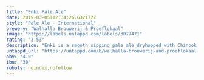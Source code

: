 ```yaml
---
title: "Enki Pale Ale"
date: 2019-03-05T12:34:26.632172Z
style: "Pale Ale - International"
brewery: "Walhalla Brouwerij & Proeflokaal"
image: "https://labels.untappd.com/labels/3077471"
rating: "3.53"
description: "Enki is a smooth sipping pale ale dryhopped with Chinook, Centennial and Loral hops, a slight haze and a low ABV. We named this beer after the Sumerian god of clear water, crafts and mischief. Just like his namesake, this ale should keep you going all night... "
untappd_url: "https://untappd.com/b/walhalla-brouwerij-and-proeflokaal-enki-pale-ale/3077471"
abv: "4.0"
ibu: "30"
robots: noindex,nofollow
---
```

